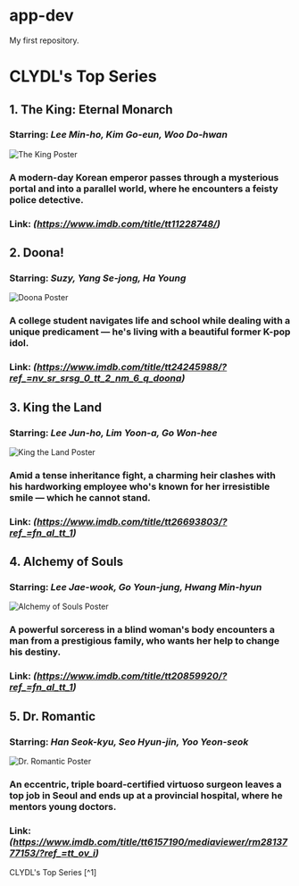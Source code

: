 # app-dev
My first repository.

# **CLYDL's Top Series**
## **1. The King: Eternal Monarch**
### Starring: *Lee Min-ho, Kim Go-eun, Woo Do‑hwan*
![The King Poster](https://kdramaandramen.com/wp-content/uploads/2020/10/king-poster.jpg)
### A modern-day Korean emperor passes through a mysterious portal and into a parallel world, where he encounters a feisty police detective.
### Link: *(https://www.imdb.com/title/tt11228748/)*

## **2. Doona!**
### Starring: *Suzy, Yang Se-jong, Ha Young*
![Doona Poster](https://dnm.nflximg.net/api/v6/2DuQlx0fM4wd1nzqm5BFBi6ILa8/AAAAQbbKiOl63naH6iVeTdFUtZr0PeV5lcGZQOFJze7WgOp4biFmM7rhKBz0awIX6SZmuWpTVPAgLHI1TjSzSG_Slc8a4_Av2DSwDKDKcGNYpaN6rduv0AENvgNbO8R9i4TjIQtl362nhKtXeKn43dnbscS1.jpg)
### A college student navigates life and school while dealing with a unique predicament — he's living with a beautiful former K-pop idol.
### Link: *(https://www.imdb.com/title/tt24245988/?ref_=nv_sr_srsg_0_tt_2_nm_6_q_doona)*

## **3. King the Land**
### Starring: *Lee Jun-ho, Lim Yoon-a, Go Won-hee*
![King the Land Poster](https://image.kpopmap.com/2022/04/king-the-land-cover-052523.jpg)
### Amid a tense inheritance fight, a charming heir clashes with his hardworking employee who's known for her irresistible smile — which he cannot stand.
### Link: *(https://www.imdb.com/title/tt26693803/?ref_=fn_al_tt_1)*

## **4. Alchemy of Souls**
### Starring: *Lee Jae-wook, Go Youn-jung, Hwang Min-hyun*
![Alchemy of Souls Poster](https://dailyresearchplot.com/wp-content/uploads/2022/08/1-604.jpg)
### A powerful sorceress in a blind woman's body encounters a man from a prestigious family, who wants her help to change his destiny.
### Link: *(https://www.imdb.com/title/tt20859920/?ref_=fn_al_tt_1)*

## **5. Dr. Romantic**
### Starring: *Han Seok-kyu, Seo Hyun-jin, Yoo Yeon-seok*
![Dr. Romantic Poster](https://6.soompi.io/wp-content/uploads/image/20230420151004_Dr-Romantic-1.jpeg)
### An eccentric, triple board-certified virtuoso surgeon leaves a top job in Seoul and ends up at a provincial hospital, where he mentors young doctors.
### Link: *(https://www.imdb.com/title/tt6157190/mediaviewer/rm2813777153/?ref_=tt_ov_i)*

CLYDL's Top Series [^1]
